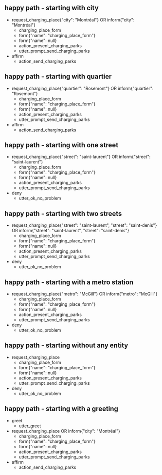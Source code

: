 ## happy path - starting with city
* request_charging_place{"city": "Montréal"} OR inform{"city": "Montréal"}
    - charging_place_form
    - form{"name": "charging_place_form"}
    - form{"name": null}
    - action_present_charging_parks
    - utter_prompt_send_charging_parks
* affirm
    - action_send_charging_parks

## happy path - starting with quartier
* request_charging_place{"quartier": "Rosemont"} OR inform{"quartier": "Rosemont"}
    - charging_place_form
    - form{"name": "charging_place_form"}
    - form{"name": null}
    - action_present_charging_parks
    - utter_prompt_send_charging_parks
* affirm
    - action_send_charging_parks

## happy path - starting with one street
* request_charging_place{"street": "saint-laurent"} OR inform{"street": "saint-laurent"}
    - charging_place_form
    - form{"name": "charging_place_form"}
    - form{"name": null}
    - action_present_charging_parks
    - utter_prompt_send_charging_parks
* deny
    - utter_ok_no_problem

## happy path - starting with two streets
* request_charging_place{"street": "saint-laurent", "street": "saint-denis"} OR inform{"street": "saint-laurent", "street": "saint-denis"}
    - charging_place_form
    - form{"name": "charging_place_form"}
    - form{"name": null}
    - action_present_charging_parks
    - utter_prompt_send_charging_parks
* deny
    - utter_ok_no_problem

## happy path - starting with a metro station
* request_charging_place{"metro": "McGill"} OR inform{"metro": "McGill"}
    - charging_place_form
    - form{"name": "charging_place_form"}
    - form{"name": null}
    - action_present_charging_parks
    - utter_prompt_send_charging_parks
* deny
    - utter_ok_no_problem

## happy path - starting without any entity
* request_charging_place
    - charging_place_form
    - form{"name": "charging_place_form"}
    - form{"name": null}
    - action_present_charging_parks
    - utter_prompt_send_charging_parks
* deny
    - utter_ok_no_problem

## happy path - starting with a greeting
* greet
    - utter_greet
* request_charging_place OR inform{"city": "Montréal"}
    - charging_place_form
    - form{"name": "charging_place_form"}
    - form{"name": null}
    - action_present_charging_parks
    - utter_prompt_send_charging_parks
* affirm
    - action_send_charging_parks
